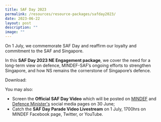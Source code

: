 ```yaml
---
title: SAF Day 2023
permalink: /resources/resource-packages/safday2023/
date: 2023-06-22
layout: post
description: ""
image: ""
---
```

On 1 July, we commemorate SAF Day and reaffirm our loyalty and commitment to the SAF and Singapore. 

In this **SAF Day 2023 NE Engagement package**, we cover the need for a long-term view on defence, MINDEF-SAF’s ongoing efforts to strengthen Singapore, and how NS remains the cornerstone of Singapore’s defence. 

Download: 

You may also:
* Screen the **Official SAF Day Video** which will be posted on [MINDEF](https://www.facebook.com/mindefsg) and [Defence Minister's](https://www.facebook.com/ngenghen) social media pages on 30 June; 
* Catch the **SAF Day Parade Video Livestream** on 1 July, 1700hrs on MINDEF Facebook page, Twitter, or YouTube.
